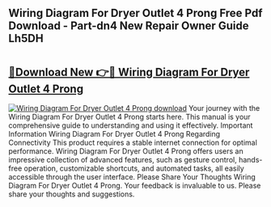 ## Wiring Diagram For Dryer Outlet 4 Prong Free Pdf Download - Part-dn4 New Repair Owner Guide Lh5DH

# <h2><a href="http://dfl3ct.blite.top/?on=Wiring+Diagram+For+Dryer+Outlet+4+Prong">🔗Download New 👉🔴 Wiring Diagram For Dryer Outlet 4 Prong</a></h2>

[![Wiring Diagram For Dryer Outlet 4 Prong download](https://i.imgur.com/lujVjoI.png)](http://dfl3ct.blite.top/?on=Wiring+Diagram+For+Dryer+Outlet+4+Prong)
Your journey with the Wiring Diagram For Dryer Outlet 4 Prong starts here. This manual is your comprehensive guide to understanding and using it effectively. Important Information Wiring Diagram For Dryer Outlet 4 Prong Regarding Connectivity This product requires a stable internet connection for optimal performance. Wiring Diagram For Dryer Outlet 4 Prong offers users an impressive collection of advanced features, such as gesture control, hands-free operation, customizable shortcuts, and automated tasks, all easily accessible through the user interface. Please Share Your Thoughts Wiring Diagram For Dryer Outlet 4 Prong. Your feedback is invaluable to us. Please share your thoughts and suggestions.
